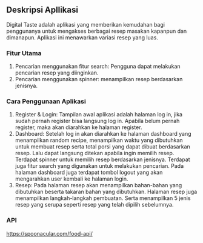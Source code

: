 ## Deskripsi Apllikasi
Digital Taste adalah aplikasi yang memberikan kemudahan bagi penggunanya untuk mengakses berbagai resep masakan kapanpun dan dimanapun. Aplikasi ini menawarkan variasi resep yang luas.

### Fitur Utama
1. Pencarian menggunakan fitur search: Pengguna dapat melakukan pencarian resep yang diinginkan.
2. Pencarian menggunakan spinner: menampilkan resep berdasarkan jenisnya.

### Cara Penggunaan Aplikasi
1. Register & Login: Tampilan awal aplikasi adalah halaman log in, jika sudah pernah register bisa langsung log in. Apabila belum pernah register, maka akan diarahkan ke halaman register.
2. Dashboard: Setelah log in akan diarahkan ke halaman dashboard yang menampilkan random recipe, menampilkan waktu yang dibutuhkan untuk membuat resep serta total porsi yang dapat dibuat berdasarkan resep. Lalu dapat langsung ditekan apabila ingin memilih resep. Terdapat spinner untuk memilih resep berdasarkan jenisnya. Terdapat juga fitur search yang digunakan untuk melakukan pencarian. Pada halaman dashboard juga terdapat tombol logout yang akan mengarahkan user kembali ke halaman login.
3. Resep: Pada halaman resep akan menampilkan bahan-bahan yang dibutuhkan beserta takaran bahan yang dibutuhkan. Halaman resep juga menampilkan langkah-langkah pembuatan. Serta menampilkan 5 jenis resep yang serupa seperti resep yang telah dipilih sebelumnya.

### API
https://spoonacular.com/food-api/

